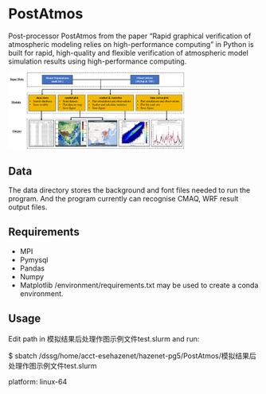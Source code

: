 # PostAtmos

Post-processor PostAtmos from the paper “Rapid graphical verification of atmospheric modeling relies on high-performance computing” in Python is built for rapid, high-quality and flexible verification of atmospheric model simulation results using high-performance computing.

<img src="https://github.com/hazenet-cn/PostAtmos/blob/main/imgs/post_process.png"  width = "70%" height = "70%"/>

## Data
The data directory stores the background and font files needed to run the program. And the program currently can recognise CMAQ, WRF result output files.

## Requirements
+ MPI
+ Pymysql
+ Pandas  
+ Numpy
+ Matplotlib
/environment/requirements.txt may be used to create a conda environment.

## Usage
Edit path in 模拟结果后处理作图示例文件test.slurm and run:  

$ sbatch /dssg/home/acct-esehazenet/hazenet-pg5/PostAtmos/模拟结果后处理作图示例文件test.slurm  

platform: linux-64
